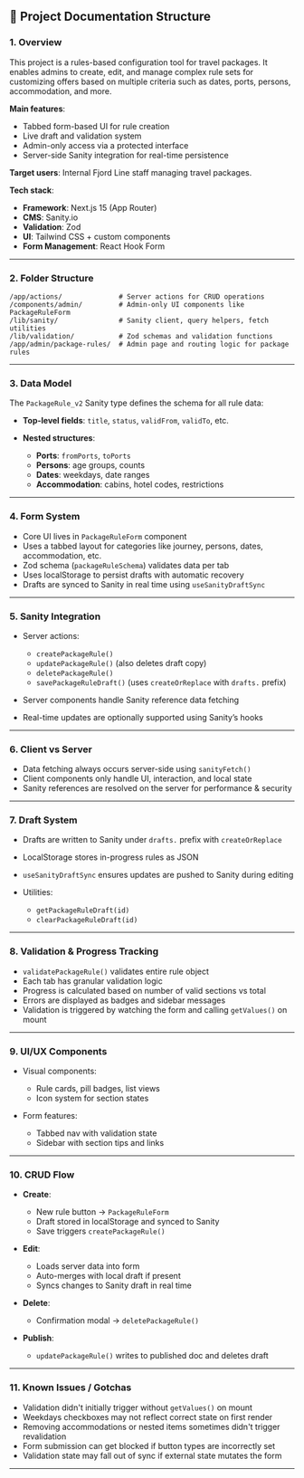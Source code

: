 ## 🧱 Project Documentation Structure

### 1. **Overview**

This project is a rules-based configuration tool for travel packages. It enables admins to create, edit, and manage complex rule sets for customizing offers based on multiple criteria such as dates, ports, persons, accommodation, and more.

**Main features**:

- Tabbed form-based UI for rule creation
- Live draft and validation system
- Admin-only access via a protected interface
- Server-side Sanity integration for real-time persistence

**Target users**: Internal Fjord Line staff managing travel packages.

**Tech stack**:

- **Framework**: Next.js 15 (App Router)
- **CMS**: Sanity.io
- **Validation**: Zod
- **UI**: Tailwind CSS + custom components
- **Form Management**: React Hook Form

---

### 2. **Folder Structure**

```text
/app/actions/              # Server actions for CRUD operations
/components/admin/         # Admin-only UI components like PackageRuleForm
/lib/sanity/               # Sanity client, query helpers, fetch utilities
/lib/validation/           # Zod schemas and validation functions
/app/admin/package-rules/  # Admin page and routing logic for package rules
```

---

### 3. **Data Model**

The `PackageRule_v2` Sanity type defines the schema for all rule data:

- **Top-level fields**: `title`, `status`, `validFrom`, `validTo`, etc.
- **Nested structures**:

  - **Ports**: `fromPorts`, `toPorts`
  - **Persons**: age groups, counts
  - **Dates**: weekdays, date ranges
  - **Accommodation**: cabins, hotel codes, restrictions

---

### 4. **Form System**

- Core UI lives in `PackageRuleForm` component
- Uses a tabbed layout for categories like journey, persons, dates, accommodation, etc.
- Zod schema (`packageRuleSchema`) validates data per tab
- Uses localStorage to persist drafts with automatic recovery
- Drafts are synced to Sanity in real time using `useSanityDraftSync`

---

### 5. **Sanity Integration**

- Server actions:

  - `createPackageRule()`
  - `updatePackageRule()` (also deletes draft copy)
  - `deletePackageRule()`
  - `savePackageRuleDraft()` (uses `createOrReplace` with `drafts.` prefix)

- Server components handle Sanity reference data fetching
- Real-time updates are optionally supported using Sanity’s hooks

---

### 6. **Client vs Server**

- Data fetching always occurs server-side using `sanityFetch()`
- Client components only handle UI, interaction, and local state
- Sanity references are resolved on the server for performance & security

---

### 7. **Draft System**

- Drafts are written to Sanity under `drafts.` prefix with `createOrReplace`
- LocalStorage stores in-progress rules as JSON
- `useSanityDraftSync` ensures updates are pushed to Sanity during editing
- Utilities:

  - `getPackageRuleDraft(id)`
  - `clearPackageRuleDraft(id)`

---

### 8. **Validation & Progress Tracking**

- `validatePackageRule()` validates entire rule object
- Each tab has granular validation logic
- Progress is calculated based on number of valid sections vs total
- Errors are displayed as badges and sidebar messages
- Validation is triggered by watching the form and calling `getValues()` on mount

---

### 9. **UI/UX Components**

- Visual components:

  - Rule cards, pill badges, list views
  - Icon system for section states

- Form features:

  - Tabbed nav with validation state
  - Sidebar with section tips and links

---

### 10. **CRUD Flow**

- **Create**:

  - New rule button → `PackageRuleForm`
  - Draft stored in localStorage and synced to Sanity
  - Save triggers `createPackageRule()`

- **Edit**:

  - Loads server data into form
  - Auto-merges with local draft if present
  - Syncs changes to Sanity draft in real time

- **Delete**:

  - Confirmation modal → `deletePackageRule()`

- **Publish**:

  - `updatePackageRule()` writes to published doc and deletes draft

---

### 11. **Known Issues / Gotchas**

- Validation didn't initially trigger without `getValues()` on mount
- Weekdays checkboxes may not reflect correct state on first render
- Removing accommodations or nested items sometimes didn't trigger revalidation
- Form submission can get blocked if button types are incorrectly set
- Validation state may fall out of sync if external state mutates the form

---
